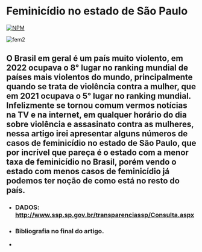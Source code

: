 # Feminicídio no estado de  São Paulo

[![NPM](https://img.shields.io/npm/l/react)](https://github.com/Piternicolas/Feminicidio-em-Sao-Paulo/blob/main/license)

![fem2](https://user-images.githubusercontent.com/124289899/228062355-3df56ce6-b2bf-4ea8-a842-65e309324d98.jpg)

## O Brasil em geral é um país muito violento, em 2022 ocupava o 8° lugar no ranking mundial de países mais violentos do mundo, principalmente quando se trata de violência contra a mulher, que em 2021 ocupava o 5° lugar no ranking mundial. Infelizmente se tornou comum vermos notícias na TV e na internet, em qualquer horário do dia sobre violência e assasinato contra as mulheres, nessa artigo irei apresentar alguns números de casos de feminicídio no estado de São Paulo, que por incrível que pareça é o estado com a menor taxa de feminicídio no Brasil, porém vendo o estado com menos casos de feminicídio já podemos ter noção de como está no resto do país.

* ### DADOS: http://www.ssp.sp.gov.br/transparenciassp/Consulta.aspx
* ### Bibliografia no final do artigo.
* 
